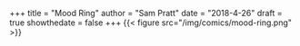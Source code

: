 +++
title = "Mood Ring"
author = "Sam Pratt"
date = "2018-4-26"
draft = true
showthedate = false
+++
{{< figure src="/img/comics/mood-ring.png" >}}